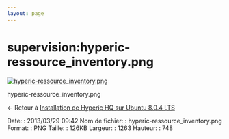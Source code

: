 ```yaml
---
layout: page
---
```


supervision:hyperic-ressource\_inventory.png
============================================

[![hyperic-ressource\_inventory.png](..//assets/media/supervision/hyperic-ressource_inventory.png@cache=&w=900&h=533 "hyperic-ressource_inventory.png")](..//assets/media/supervision/hyperic-ressource_inventory.png@cache= "Afficher le fichier original")

hyperic-ressource\_inventory.png

← Retour à [Installation de Hyperic HQ sur Ubuntu 8.0.4
LTS](../../various/hyperic-ubuntu-install.html "various:hyperic-ubuntu-install")

Date:
:   2013/03/29 09:42
Nom de fichier:
:   hyperic-ressource\_inventory.png
Format:
:   PNG
Taille:
:   126KB
Largeur:
:   1263
Hauteur:
:   748

